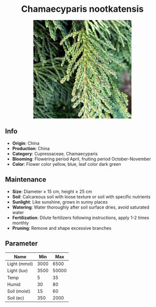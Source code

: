 <h1 align='center'>Chamaecyparis nootkatensis</h1>
<p align="center">
    <img 
        align='center'
        width='320'
        src="../images/chamaecyparis nootkatensis.png" 
        alt='Chamaecyparis nootkatensis' />
</p>

## Info

 - **Origin**: China
 - **Production**: China
 - **Category**: Cupressaceae, Chamaecyparis
 - **Blooming**: Flowering period April, fruiting period October-November
 - **Color**: Flower color yellow, blue, leaf color dark green

## Maintenance

 - **Size**: Diameter ≥ 15 cm, height ≥ 25 cm
 - **Soil**: Calcareous soil with loose texture or soil with specific nutrients
 - **Sunlight**: Like sunshine, grows in sunny places
 - **Watering**: Water thoroughly after soil surface dries, avoid saturated water
 - **Fertilization**: Dilute fertilizers following instructions, apply 1-2 times monthly
 - **Pruning**: Remove and shape excessive branches

## Parameter

| Name         | Min  | Max   |
|--------------|------|-------|
| Light (mmol) | 3000 | 6500  |
| Light (lux)  | 3500 | 50000 |
| Temp         | 5    | 35    |
| Humid        | 30   | 80    |
| Soil (moist) | 15   | 60    |
| Soil (ec)    | 350  | 2000  |